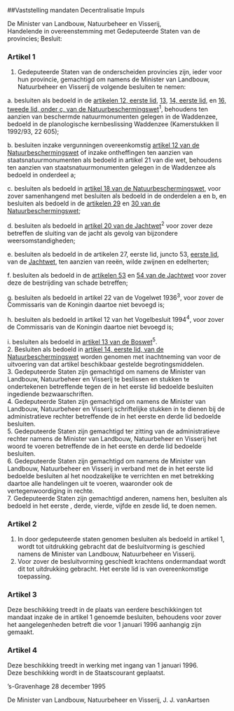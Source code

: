 <meta http-equiv='Content-Type' content='text/html; charset=utf-8' />

##Vaststelling mandaten Decentralisatie Impuls

De Minister van Landbouw, Natuurbeheer en Visserij,  
Handelende in overeenstemming met Gedeputeerde Staten van de provincies;
Besluit:    

### Artikel  1  

1.  Gedeputeerde Staten van de onderscheiden provincies zijn, ieder voor hun provincie, gemachtigd om namens de Minister van Landbouw, Natuurbeheer en Visserij de volgende besluiten te nemen: 

a. besluiten als bedoeld in de [artikelen 12, eerste lid](../../../../../../wet/natuurbeschermingswet/BWBR0002611/README.md), [13](../../../../../../wet/natuurbeschermingswet/BWBR0002611/README.md), [14, eerste lid](../../../../../../wet/natuurbeschermingswet/BWBR0002611/README.md), en [16, tweede lid, onder c, van de Natuurbeschermingswet](../../../../../../wet/natuurbeschermingswet/BWBR0002611/README.md)<sup>1</sup>, behoudens ten aanzien van beschermde natuurmonumenten gelegen in de Waddenzee, bedoeld in de planologische kernbeslissing Waddenzee (Kamerstukken II 1992/93, 22 605);  

b. besluiten inzake vergunningen overeenkomstig [artikel 12 van de Natuurbeschermingswet](../../../../../../wet/natuurbeschermingswet/BWBR0002611/README.md) of inzake ontheffingen ten aanzien van staatsnatuurmonumenten als bedoeld in artikel 21 van die wet, behoudens ten aanzien van staatsnatuurmonumenten gelegen in de Waddenzee als bedoeld in onderdeel a;  

c. besluiten als bedoeld in [artikel 18 van de Natuurbeschermingswet](../../../../../../wet/natuurbeschermingswet/BWBR0002611/README.md), voor zover samenhangend met besluiten als bedoeld in de onderdelen a en b, en besluiten als bedoeld in de [artikelen 29](../../../../../../wet/natuurbeschermingswet/BWBR0002611/README.md) en [30 van de Natuurbeschermingswet](../../../../../../wet/natuurbeschermingswet/BWBR0002611/README.md);  

d. besluiten als bedoeld in [artikel 20 van de Jachtwet](../../../../../../wet/jachtwet/BWBR0002155/README.md)<sup>2</sup> voor zover deze betreffen de sluiting van de jacht als gevolg van bijzondere weersomstandigheden;  

e. besluiten als bedoeld in de artikelen 27, eerste lid, juncto 53, [eerste lid](../../../../../../wet/jachtwet/BWBR0002155/README.md), van de [Jachtwet](../../../../../../wet/jachtwet/BWBR0002155/README.md), ten aanzien van reeën, wilde zwijnen en edelherten;  

f. besluiten als bedoeld in de [artikelen 53](../../../../../../wet/jachtwet/BWBR0002155/README.md) en [54 van de Jachtwet](../../../../../../wet/jachtwet/BWBR0002155/README.md) voor zover deze de bestrijding van schade betreffen;  

g. besluiten als bedoeld in artikel 22 van de Vogelwet 1936<sup>3</sup>, voor zover de Commissaris van de Koningin daartoe niet bevoegd is;  

h. besluiten als bedoeld in artikel 12 van het Vogelbesluit 1994<sup>4</sup>, voor zover de Commissaris van de Koningin daartoe niet bevoegd is;  

i. besluiten als bedoeld in [artikel 13 van de Boswet](../../../../../../wet/boswet/BWBR0002357/README.md)<sup>5</sup>.     
2.  Besluiten als bedoeld in [artikel 14, eerste lid, van de Natuurbeschermingswet](../../../../../../wet/natuurbeschermingswet/BWBR0002611/README.md) worden genomen met inachtneming van voor de uitvoering van dat artikel beschikbaar gestelde begrotingsmiddelen.   
3.  Gedeputeerde Staten zijn gemachtigd om namens de Minister van Landbouw, Natuurbeheer en Visserij te beslissen en stukken te ondertekenen betreffende tegen de in het eerste lid bedoelde besluiten ingediende bezwaarschriften.   
4.  Gedeputeerde Staten zijn gemachtigd om namens de Minister van Landbouw, Natuurbeheer en Visserij schriftelijke stukken in te dienen bij de administratieve rechter betreffende de in het eerste en derde lid bedoelde besluiten.   
5.  Gedeputeerde Staten zijn gemachtigd ter zitting van de administratieve rechter namens de Minister van Landbouw, Natuurbeheer en Visserij het woord te voeren betreffende de in het eerste en derde lid bedoelde besluiten.   
6.  Gedeputeerde Staten zijn gemachtigd om namens de Minister van Landbouw, Natuurbeheer en Visserij in verband met de in het eerste lid bedoelde besluiten al het noodzakelijke te verrichten en met betrekking daartoe alle handelingen uit te voeren, waaronder ook de vertegenwoordiging in rechte.   
7.  Gedeputeerde Staten zijn gemachtigd anderen, namens hen, besluiten als bedoeld in het eerste , derde, vierde, vijfde en zesde lid, te doen nemen.   

### Artikel  2  

1.  In door gedeputeerde staten genomen besluiten als bedoeld in artikel 1, wordt tot uitdrukking gebracht dat de besluitvorming is geschied namens de Minister van Landbouw, Natuurbeheer en Visserij.   
2.  Voor zover de besluitvorming geschiedt krachtens ondermandaat wordt dit tot uitdrukking gebracht. Het eerste lid is van overeenkomstige toepassing.   

### Artikel  3  

Deze beschikking treedt in de plaats van eerdere beschikkingen tot mandaat inzake de in artikel 1 genoemde besluiten, behoudens voor zover het aangelegenheden betreft die voor 1 januari 1996 aanhangig zijn gemaakt.  

### Artikel  4  

Deze beschikking treedt in werking met ingang van 1 januari 1996.  
Deze beschikking wordt in de Staatscourant geplaatst.   

’s-Gravenhage 
28 december 1995    

De 
Minister van Landbouw, Natuurbeheer en Visserij, 
J. J. vanAartsen    

